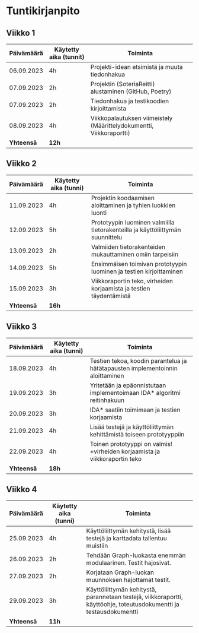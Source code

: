# Tuntikirjanpito

## Viikko 1

| Päivämäärä   | Käytetty aika (tunnit) | Toiminta                                                             |
| ------------ | ---------------------- | -------------------------------------------------------------------- |
| 06.09.2023   | 4h                     | Projekti-idean etsimistä ja muuta tiedonhakua                        |
| 07.09.2023   | 2h                     | Projektin (SoteriaReitti) alustaminen (GitHub, Poetry)               |
| 07.09.2023   | 2h                     | Tiedonhakua ja testikoodien kirjoittamista                           |
| 08.09.2023   | 4h                     | Viikkopalautuksen viimeistely (Määrittelydokumentti, Viikkoraportti) |
| **Yhteensä** | **12h**                |                                                                      |

## Viikko 2

| Päivämäärä   | Käytetty aika (tunni) | Toiminta                                                                       |
| ------------ | --------------------- | ------------------------------------------------------------------------------ |
| 11.09.2023   | 4h                    | Projektin koodaamisen aloittaminen ja tyhien luokkien luonti                   |
| 12.09.2023   | 5h                    | Prototyypin luominen valmiilla tietorakenteilla ja käyttöliittymän suunnittelu |
| 13.09.2023   | 2h                    | Valmiiden tietorakenteiden mukauttaminen omiin tarpeisiin                      |
| 14.09.2023   | 5h                    | Ensimmäisen toimivan prototyypin luominen ja testien kirjoittaminen            |
| 15.09.2023   | 3h                    | Viikkoraportin teko, virheiden korjaamista ja testien täydentämistä            |
| **Yhteensä** | **16h**               |                                                                                |

## Viikko 3

| Päivämäärä   | Käytetty aika (tunni) | Toiminta                                                                       |
| ------------ | --------------------- | ------------------------------------------------------------------------------ |
| 18.09.2023   | 4h                    | Testien tekoa, koodin parantelua ja hätätapausten implementoinnin aloittaminen |
| 19.09.2023   | 3h                    | Yritetään ja epäonnistutaan implementoimaan IDA\* algoritmi reitinhakuun       |
| 20.09.2023   | 3h                    | IDA\* saatiin toimimaan ja testien korjaamista                                 |
| 21.09.2023   | 4h                    | Lisää testejä ja käyttöliittymän kehittämistä toiseen prototyyppiin            |
| 22.09.2023   | 4h                    | Toinen prototyyppi on valmis! +virheiden korjaamista ja viikkoraportin teko    |
| **Yhteensä** | **18h**               |                                                                                |

## Viikko 4

| Päivämäärä   | Käytetty aika (tunni) | Toiminta                                                                                                            |
| ------------ | --------------------- | ------------------------------------------------------------------------------------------------------------------- |
| 25.09.2023   | 4h                    | Käyttöliittymän kehitystä, lisää testejä ja karttadata tallentuu muistiin                                           |
| 26.09.2023   | 2h                    | Tehdään Graph-luokasta enemmän modulaarinen. Testit hajosivat.                                                      |
| 27.09.2023   | 2h                    | Korjataan Graph-luokan muunnoksen hajottamat testit.                                                                |
| 29.09.2023   | 3h                    | Käyttöliittymän kehitystä, parannetaan testejä, viikkoraportti, käyttöohje, toteutusdokumentti ja testausdokumentti |
| **Yhteensä** | **11h**               |                                                                                                                     |
